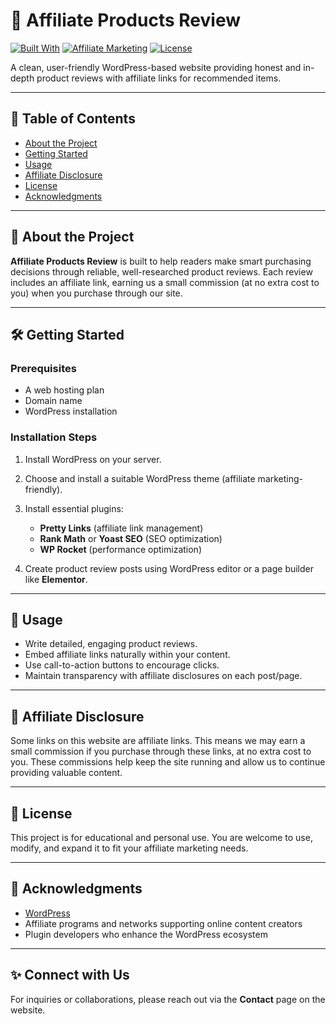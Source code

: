 
# 🎯 Affiliate Products Review

[![Built With](https://img.shields.io/badge/Built%20with-WordPress-blue.svg)](https://wordpress.org)
[![Affiliate Marketing](https://img.shields.io/badge/Affiliate-Marketing-success)](#)
[![License](https://img.shields.io/badge/License-Open%20Use-lightgrey.svg)](#)

A clean, user-friendly WordPress-based website providing honest and in-depth product reviews with affiliate links for recommended items.

---

## 📖 Table of Contents

- [About the Project](#-about-the-project)
- [Getting Started](#-getting-started)
- [Usage](#-usage)
- [Affiliate Disclosure](#-affiliate-disclosure)
- [License](#-license)
- [Acknowledgments](#-acknowledgments)

---

## 📌 About the Project

**Affiliate Products Review** is built to help readers make smart purchasing decisions through reliable, well-researched product reviews. Each review includes an affiliate link, earning us a small commission (at no extra cost to you) when you purchase through our site.

---

## 🛠️ Getting Started

### Prerequisites
- A web hosting plan
- Domain name
- WordPress installation

### Installation Steps
1. Install WordPress on your server.
2. Choose and install a suitable WordPress theme (affiliate marketing-friendly).
3. Install essential plugins:
   - **Pretty Links** (affiliate link management)
   - **Rank Math** or **Yoast SEO** (SEO optimization)
   - **WP Rocket** (performance optimization)

4. Create product review posts using WordPress editor or a page builder like **Elementor**.

---

## 🚀 Usage

- Write detailed, engaging product reviews.
- Embed affiliate links naturally within your content.
- Use call-to-action buttons to encourage clicks.
- Maintain transparency with affiliate disclosures on each post/page.

---

## 📢 Affiliate Disclosure

Some links on this website are affiliate links. This means we may earn a small commission if you purchase through these links, at no extra cost to you. These commissions help keep the site running and allow us to continue providing valuable content.

---

## 📜 License

This project is for educational and personal use. You are welcome to use, modify, and expand it to fit your affiliate marketing needs.

---

## 🙌 Acknowledgments

- [WordPress](https://wordpress.org)
- Affiliate programs and networks supporting online content creators
- Plugin developers who enhance the WordPress ecosystem

---

## ✨ Connect with Us

For inquiries or collaborations, please reach out via the **Contact** page on the website.
